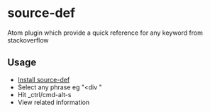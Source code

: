 source-def
=========================

Atom plugin which provide a quick reference for any keyword from stackoverflow


## Usage

* [Install source-def](https://atom.io/packages/source-def)
* Select any phrase eg "<div "
* Hit _ctrl/cmd-alt-s
* View related information
